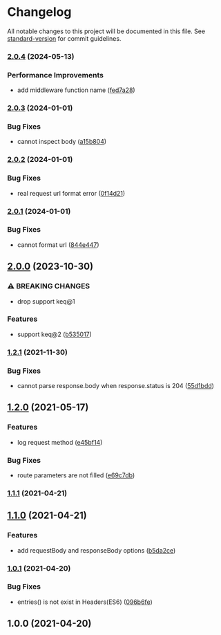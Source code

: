 # Changelog

All notable changes to this project will be documented in this file. See [standard-version](https://github.com/conventional-changelog/standard-version) for commit guidelines.

### [2.0.4](https://www.github.com/keq-request/keq-debug/compare/v2.0.3...v2.0.4) (2024-05-13)


### Performance Improvements

* add middleware function name ([fed7a28](https://www.github.com/keq-request/keq-debug/commit/fed7a28173d450c012ea529ba3bba5c462f4a0ff))

### [2.0.3](https://www.github.com/keq-request/keq-debug/compare/v2.0.2...v2.0.3) (2024-01-01)


### Bug Fixes

* cannot inspect body ([a15b804](https://www.github.com/keq-request/keq-debug/commit/a15b8044a6a891e0a849c6b618a76c4eaf9f5695))

### [2.0.2](https://www.github.com/keq-request/keq-debug/compare/v2.0.1...v2.0.2) (2024-01-01)


### Bug Fixes

* real request url format error ([0f14d21](https://www.github.com/keq-request/keq-debug/commit/0f14d21f121074199f730382067714656383445b))

### [2.0.1](https://www.github.com/keq-request/keq-debug/compare/v2.0.0...v2.0.1) (2024-01-01)


### Bug Fixes

* cannot format url ([844e447](https://www.github.com/keq-request/keq-debug/commit/844e447613933d4b98c1e7516e9976a37deded02))

## [2.0.0](https://www.github.com/keq-request/keq-debug/compare/v1.2.1...v2.0.0) (2023-10-30)


### ⚠ BREAKING CHANGES

* drop support keq@1

### Features

* support keq@2 ([b535017](https://www.github.com/keq-request/keq-debug/commit/b535017365311e23156f88171c18af2e2d6399af))

### [1.2.1](https://www.github.com/keq-request/keq-debug/compare/v1.2.0...v1.2.1) (2021-11-30)


### Bug Fixes

* cannot parse response.body when response.status is 204 ([55d1bdd](https://www.github.com/keq-request/keq-debug/commit/55d1bddf8addbd42ac21d64a350a35b46d7525f7))

## [1.2.0](https://www.github.com/keq-request/keq-debug/compare/v1.1.1...v1.2.0) (2021-05-17)


### Features

* log request method ([e45bf14](https://www.github.com/keq-request/keq-debug/commit/e45bf1457b04ae6e5d2a52c5feab482a6e822c66))


### Bug Fixes

* route parameters are not filled ([e69c7db](https://www.github.com/keq-request/keq-debug/commit/e69c7db7c9d614d1374311b5ebfb7d9974a93a09))

### [1.1.1](https://github.com/Val-istar-Guo/keq-debug/compare/v1.1.0...v1.1.1) (2021-04-21)

## [1.1.0](https://github.com/Val-istar-Guo/keq-debug/compare/v1.0.1...v1.1.0) (2021-04-21)


### Features

* add requestBody and responseBody options ([b5da2ce](https://github.com/Val-istar-Guo/keq-debug/commit/b5da2ce113396c93eb8d578744a526a1318186f0))

### [1.0.1](https://github.com/Val-istar-Guo/keq-debug/compare/v1.0.0...v1.0.1) (2021-04-20)


### Bug Fixes

* entries() is not exist in Headers(ES6) ([096b6fe](https://github.com/Val-istar-Guo/keq-debug/commit/096b6fe97ef0c1d3d9c706ce8893f7d899370254))

## 1.0.0 (2021-04-20)
